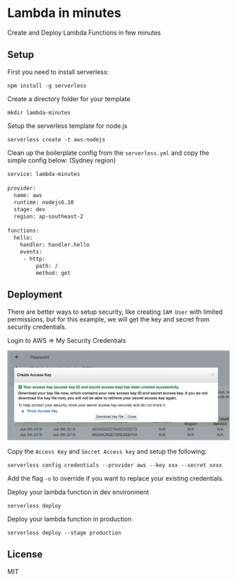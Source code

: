 # Lambda in minutes

Create and Deploy Lambda Functions in few minutes

## Setup

First you need to install serverless:

```
npm install -g serverless
```

Create a directory folder for your template

```
mkdir lambda-minutes
```

Setup the serverless template for node.js

```
serverless create -t aws-nodejs
```

Clean up the boilerplate config from the `serverless.yml` and copy the simple config below: (Sydney region)

```
service: lambda-minutes

provider:
  name: aws
  runtime: nodejs6.10
  stage: dev
  region: ap-southeast-2

functions:
  hello:
    handler: handler.hello
    events:
     - http:
         path: /
         method: get
```

## Deployment

There are better ways to setup security, like creating `IAM User` with limited permissions, but for this example, we will get the key and secret from security credentials.

Login to AWS => My Security Credentials

![Security Credentials](security.png)

Copy the `Access Key` and `Secret Access key` and setup the following:

```
serverless config credentials --provider aws --key xxx --secret xxxx
```

Add the flag `-o` to override if you want to replace your existing credentials.

Deploy your lambda function in dev environment

```
serverless deploy
```

Deploy your lambda function in production

```
serverless deploy --stage production
```

## License

MIT
